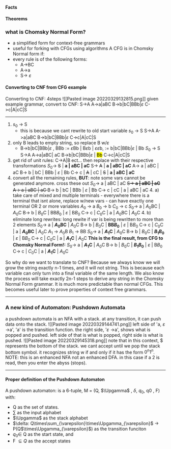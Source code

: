 #### Facts
#### Theorems

### what is Chomsky Normal Form?
- a simplified form for context-free grammars
- useful for forking with CFGs using algorithms
A CFG is in Chomsky Normal form if:
- every rule is of the following forms:
	- A->BC
	- A->a
	- S-> $\varepsilon$ 
#### Converting to CNF from CFG example
Converting to CNF: 4steps
![[Pasted image 20220329132815.png]]
given example grammar, convert to CNF:
S->A
A->a|aBC
B->b|bC|BBb|$\varepsilon$ 
C->c|A|cC|S

 ---
1.  $s_0$ -> S
	- this is because we cant rewrite to old start variable
$s_0$ -> S
S->A
A->a|aBC
B->b|bC|BBb|$\varepsilon$ 
C->c|A|cC|S
2. only B leads to empty string, so replace B w/$\varepsilon$ 
	- B->b|bC|BBb|$\varepsilon$ , BBb := $\varepsilon$Bb | B$\varepsilon$b | $\varepsilon$$\varepsilon$b, := b|bC|BBb|$\varepsilon$ | Bb
$S_0$ -> S
S->A
A->a|aBC| aC
B->b|bC|BBb|$\varepsilon$ | <mark>Bb</mark>
C->c|A|cC|S
3. get rid of unit rules: C->A|B ect... then replace with their respective transformations
$S_0$-> <del>S</del> | **a | aBC | aC**
S-> <del>A</del> | **a | aBC | aC**
A-> a | aBC | aC
B-> b | bC | BBb | $\varepsilon$ | Bb
C-> c | <del>A</del> | cC | <del>S</del> | **a | aBC | aC**
4. convert all the remaining rules, **BUT**: note some vars cannot be generated anymore. cross these out
$S_0$-> a | aBC | aC
<del> S-> **a | aBC | aC** </del>
<del> A-> a | aBC | aC </del>
B-> b | bC | BBb | $\varepsilon$ | Bb
C-> c | cC | a | aBC | aC
	4. a) take care of mixed and multiple terminals
		- everywhere there is a terminal that isnt alone, replace w/new 
		  vars
		- can have exactly one terminal OR 2 or more variables
		$A_0$ -> a
		$B_0$ -> b
		$C_0$ -> c
		$S_0$-> a | $A_0$BC | $A_0$C
		B-> b | $B_0$C | BB$B_0$ | $\varepsilon$ | B$B_0$
		C-> c | $C_0$C | a | $A_0$BC | $A_0$C
	4. b) eliminate long rewrites: long rewite if var is being rewritten to more than 2 elements
		$S_0$-> a | **$A_0$BC** | $A_0$C
	B-> b | $B_0$C | **BB$B_0$** | $\varepsilon$ | B$B_0$
	C-> c | $C_0$C | a | **$A_0$BC** | $A_0$C
		$A_1$ -> $A_0$B
		$B_1$ -> BB
		$S_0$-> a | **$A_1$C** | $A_0$C
	B-> b | $B_0$C | **$B_1$$B_0$** | $\varepsilon$ | B$B_0$
	C-> c | $C_0$C | a | **$A_1$C** | $A_0$C
**This is the final result, from CFG to Chomsky Normal Form!:**
$S_0$-> a | **$A_1$C** | $A_0$C
B-> b | $B_0$C | **$B_1$$B_0$** | $\varepsilon$ | B$B_0$
C-> c | $C_0$C | a | **$A_1$C** | $A_0$C

So why do we want to translate to CNF? Because we always know we will grow the string exactly n-1 times, and it will not string. This is because each variable can only turn into a final variable of the same length. 
We also know the process will take exactly 2n-1 steps to derive any string in the Chomsky Normal Form grammar. It is much more predictable than normal CFGs. This becomes useful later to prove properties of context free grammars. 

---
### A new kind of Automaton: Pushdown Automata
a pushdown automata is an NFA with a stack. at any transition, it can push data onto the stack. 
![[Pasted image 20220329144741.png]]
left side of 'a, $\varepsilon$ ->a', 'a' is the transition function. the right side, '$\varepsilon$ ->a', shows what is popped and pushed. left side of that is what is popped, right side is what is pushed. 
![[Pasted image 20220329145318.png]]
note that in this context, $ represents the bottom of the stack. we cant accept until we pop the stack bottom symbol. it recognizes string w if and only if it has the form $0^n1^n$. 
NOTE: this is an enhanced NFA not an enhanced DFA. in this case if a 2 is read, then you enter the abyss (stops). 

---
#### Proper definition of the Pushdown Automaton
A pushdown automaton: is a 6-tuple, M = (Q, $\Upgamma$ , $\delta$, $q_0$, q0 , F) with:
- Q as the set of states.
- $\sum$ as the input alphabet
- $\Upgamma$ as the stack alphabet
- $\delta: Q\times\sum_{\varepsilon}\times\Upgamma_{\varepsilon}$ -> P(Q$\times\Upgamma_{\varepsilon}$) as the transition funciton
- $q_0 \in$ Q as the start state, and
- F $\subseteq Q$ as the accept states